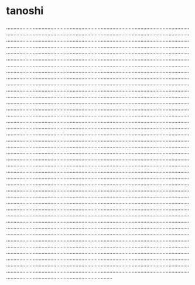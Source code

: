 # tanoshi
........................................................................................................................................................................................................................................................................................................................................................................................................................................................................................................................................................................................................................................................................................................................................................................................................................................................................................................................................................................................................................................................................................................................................................................................................................................................................................................................................................................................................................................................................................................................................................................................................................................................................................................................................................................................................................................................................................................................................................................................................................................................................................................................................................................................................................................................................................................................................................................................................................................................................................................................................................................................................................................................................................................................................................................................................................................................................................................................................................................................................................................................................................................................................................................................................................................................................................................................................................................................................................................................................................................................................................................................................................................................................................................................................................................................................................................................................................................................................................................................................................................................................................................................................................................................................................................................................................................................................................................................................................................................................................................................................................................................................................................................................................................................................................................................................................................................................................................................................................................................................................................................................................................................................................................................................................................